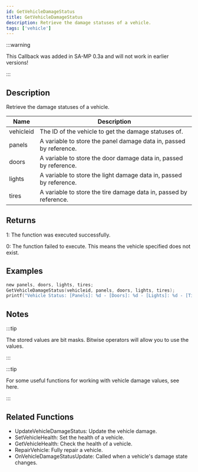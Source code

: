 ```yaml
---
id: GetVehicleDamageStatus
title: GetVehicleDamageStatus
description: Retrieve the damage statuses of a vehicle.
tags: ['vehicle']
---
```


<TagLinks />

:::warning

This Callback was added in SA-MP 0.3a and will not work in earlier versions!

:::

## Description

Retrieve the damage statuses of a vehicle.


| Name | Description |
|------|-------------|
|vehicleid | The ID of the vehicle to get the damage statuses of.|
|panels | A variable to store the panel damage data in, passed by reference.|
|doors | A variable to store the door damage data in, passed by reference.|
|lights | A variable to store the light damage data in, passed by reference.|
|tires | A variable to store the tire damage data in, passed by reference.|


## Returns

 1: The function was executed successfully. 

 0: The function failed to execute. This means the vehicle specified does not exist.


## Examples


```c
new panels, doors, lights, tires;
GetVehicleDamageStatus(vehicleid, panels, doors, lights, tires);
printf("Vehicle Status: [Panels]: %d - [Doors]: %d - [Lights]: %d - [Tires]: %d",panels,doors,lights,tires);
```


## Notes

:::tip

The stored values are bit masks. Bitwise operators will allow you to use the values.

:::


:::tip

For some useful functions for working with vehicle damage values, see here.

:::


## Related Functions


-  UpdateVehicleDamageStatus: Update the vehicle damage.
-  SetVehicleHealth: Set the health of a vehicle.
-  GetVehicleHealth: Check the health of a vehicle.
-  RepairVehicle: Fully repair a vehicle.
-  OnVehicleDamageStatusUpdate: Called when a vehicle's damage state changes.